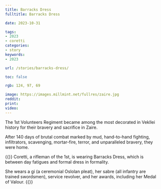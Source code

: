 ```yaml
---
title: Barracks Dress
fulltitle: Barracks Dress

date: 2023-10-31

tags:
- 2023
- coretti
categories:
- story
keywords:
- 2023

url: /stories/barracks-dress/

toc: false

rgb: 124, 97, 69

image: https://images.millmint.net/fullres/zaire.jpg
reddit:
print:
video:
---
```

The 1st Volunteers Regiment became among the most decorated in Vekllei history for their bravery and sacrifice in Zaire.

After 140 days of brutal combat marked by mud, hand-to-hand fighting, infiltrators, scavenging, mortar-fire, terror, and unparalleled bravery, they were home.

{{<note panel>}}
Coretti, a rifleman of the 1st, is wearing Barracks Dress, which is between day fatigues and formal dress in formality.

She wears a gi (a ceremonial Oslolan pleat), her sabre (all infantry are trained swordsmen), service revolver, and her awards, including her Medal of Valour.
{{</note>}}
